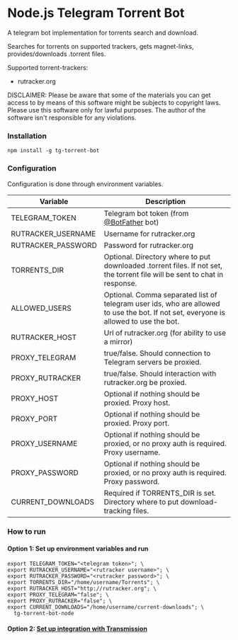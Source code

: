 # Node.js Telegram Torrent Bot

A telegram bot implementation for torrents search and download.

Searches for torrents on supported trackers, gets magnet-links, provides/downloads .torrent files.

Supported torrent-trackers:
* rutracker.org

DISCLAIMER: Please be aware that some of the materials you can get access to by means of this software might be subjects to copyright laws. Please use this software only for lawful purposes. The author of the software isn't responsible for any violations.

### Installation
```
npm install -g tg-torrent-bot
```

### Configuration

Configuration is done through environment variables.

| Variable         | Description                            |
|------------------|----------------------------------------|
|TELEGRAM_TOKEN    |Telegram bot token (from [@BotFather](https://t.me/BotFather) bot)|
|RUTRACKER_USERNAME|Username for rutracker.org|
|RUTRACKER_PASSWORD|Password for rutracker.org|
|TORRENTS_DIR      |Optional. Directory where to put downloaded .torrent files. If not set, the torrent file will be sent to chat in response.|
|ALLOWED_USERS     |Optional. Comma separated list of telegram user ids, who are allowed to use the bot. If not set, everyone is allowed to use the bot.|
|RUTRACKER_HOST    |Url of rutracker.org (for ability to use a mirror)|
|PROXY_TELEGRAM    |true/false. Should connection to Telegram servers be proxied.|
|PROXY_RUTRACKER   |true/false. Should interaction with rutracker.org be proxied.|
|PROXY_HOST        |Optional if nothing should be proxied. Proxy host.|
|PROXY_PORT        |Optional if nothing should be proxied. Proxy port.|
|PROXY_USERNAME    |Optional if nothing should be proxied, or no proxy auth is required. Proxy username.|
|PROXY_PASSWORD    |Optional if nothing should be proxied, or no proxy auth is required. Proxy password.|
|CURRENT_DOWNLOADS |Required if TORRENTS_DIR is set. Directory where to put download-tracking files.|

### How to run

#### Option 1: Set up environment variables and run
```
export TELEGRAM_TOKEN="<telegram token>"; \
export RUTRACKER_USERNAME="<rutracker username>"; \
export RUTRACKER_PASSWORD="<rutracker password>"; \
export TORRENTS_DIR="/home/username/Torrents"; \
export RUTRACKER_HOST="http://rutracker.org"; \
export PROXY_TELEGRAM="false"; \
export PROXY_RUTRACKER="false"; \
export CURRENT_DOWNLOADS="/home/username/current-downloads"; \
  tg-torrent-bot-node
```

#### Option 2: [Set up integration with Transmission](https://galaxy.ansible.com/fertkir/tg_torrent_bot_transmission)
